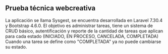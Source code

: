 ## Prueba técnica webcreativa

La aplicación se llama Sysgest, se encuentra desarrollada en Laravel 7.30.4 y Bootstrap 4.6.0. El objetivo es administrar tareas, tiene un sistema de CRUD básico, autentificación y reporte de la cantidad de tareas que aplican para cada estado (INICIADO, EN PROCESO, CANCELADA, COMPLETADA) Cuando una tarea se define como "COMPLETADA" ya no puede cambiarse su estado.  
